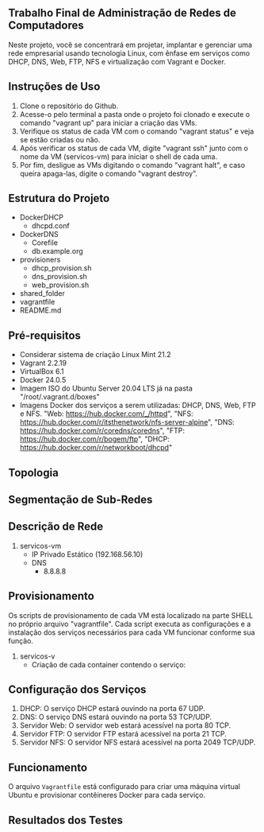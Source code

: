 ## Trabalho Final de Administração de Redes de Computadores

Neste projeto, você se concentrará em projetar, implantar e gerenciar uma rede empresarial usando tecnologia Linux, com ênfase em serviços como DHCP, DNS, Web, FTP, NFS e virtualização com Vagrant e Docker.

## Instruções de Uso

1. Clone o repositório do Github.
2. Acesse-o pelo terminal a pasta onde o projeto foi clonado e execute o comando "vagrant up" para iniciar a criação das VMs.
3. Verifique os status de cada VM com o comando "vagrant status" e veja se estão criadas ou não.
4. Após verificar os status de cada VM, digite "vagrant ssh" junto com o nome da VM (servicos-vm) para iniciar o shell de cada uma.
5. Por fim, desligue as VMs digitando o comando "vagrant halt", e caso queira apaga-las, digite o comando "vagrant destroy".

## Estrutura do Projeto

- DockerDHCP
  - dhcpd.conf
- DockerDNS
  - Corefile
  - db.example.org
- provisioners
  - dhcp_provision.sh
  - dns_provision.sh
  - web_provision.sh
- shared_folder
- vagrantfile
- README.md

## Pré-requisitos

- Considerar sistema de criação Linux Mint 21.2
- Vagrant 2.2.19
- VirtualBox 6.1
- Docker 24.0.5
- Imagem ISO do Ubuntu Server 20.04 LTS já na pasta "/root/.vagrant.d/boxes"
- Imagens Docker dos serviços a serem utilizadas: DHCP, DNS, Web, FTP e NFS. "Web: https://hub.docker.com/_/httpd", "NFS: https://hub.docker.com/r/itsthenetwork/nfs-server-alpine", "DNS: https://hub.docker.com/r/coredns/coredns", "FTP: https://hub.docker.com/r/bogem/ftp", "DHCP: https://hub.docker.com/r/networkboot/dhcpd"

## Topologia

## Segmentação de Sub-Redes

## Descrição de Rede

1. servicos-vm
   - IP Privado Estático (192.168.56.10)
   - DNS
     - 8.8.8.8

## Provisionamento

Os scripts de provisionamento de cada VM está localizado na parte SHELL no próprio arquivo "vagrantfile". Cada script executa as configurações e a instalação dos serviços necessários para cada VM funcionar conforme sua função.

1. servicos-v
   - Criação de cada container contendo o serviço:

## Configuração dos Serviços

1. DHCP: O serviço DHCP estará ouvindo na porta 67 UDP.
2. DNS: O serviço DNS estará ouvindo na porta 53 TCP/UDP.
3. Servidor Web: O servidor web estará acessível na porta 80 TCP.
4. Servidor FTP: O servidor FTP estará acessível na porta 21 TCP.
5. Servidor NFS: O servidor NFS estará acessível na porta 2049 TCP/UDP.

## Funcionamento

O arquivo `Vagrantfile` está configurado para criar uma máquina virtual Ubuntu e provisionar contêineres Docker para cada serviço.

## Resultados dos Testes
